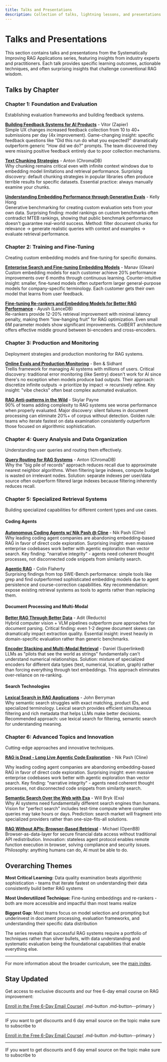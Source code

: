 ```yaml
---
title: Talks and Presentations
description: Collection of talks, lightning lessons, and presentations from the Systematically Improving RAG Applications series
---
```


# Talks and Presentations

This section contains talks and presentations from the Systematically Improving RAG Applications series, featuring insights from industry experts and practitioners. Each talk provides specific learning outcomes, actionable techniques, and often surprising insights that challenge conventional RAG wisdom.

## Talks by Chapter

### Chapter 1: Foundation and Evaluation

Establishing evaluation frameworks and building feedback systems.

**[Building Feedback Systems for AI Products](zapier-vitor-evals.md)** - Vitor (Zapier)  
Simple UX changes increased feedback collection from 10 to 40+ submissions per day (4x improvement). Game-changing insight: specific feedback questions like "Did this run do what you expected?" dramatically outperform generic "How did we do?" prompts. The team discovered they were missing positive feedback entirely due to poor collection mechanisms.

**[Text Chunking Strategies](chromadb-anton-chunking.md)** - Anton (ChromaDB)  
Why chunking remains critical even with infinite context windows due to embedding model limitations and retrieval performance. Surprising discovery: default chunking strategies in popular libraries often produce terrible results for specific datasets. Essential practice: always manually examine your chunks.

**[Understanding Embedding Performance through Generative Evals](embedding-performance-generative-evals-kelly-hong.md)** - Kelly Hong  
Generative benchmarking for creating custom evaluation sets from your own data. Surprising finding: model rankings on custom benchmarks often contradict MTEB rankings, showing that public benchmark performance doesn't guarantee real-world success. Method: filter document chunks for relevance → generate realistic queries with context and examples → evaluate retrieval performance.

### Chapter 2: Training and Fine-Tuning

Creating custom embedding models and fine-tuning for specific domains.

**[Enterprise Search and Fine-tuning Embedding Models](glean-manav.md)** - Manav (Glean)  
Custom embedding models for each customer achieve 20% performance improvements over 6 months through continuous learning. Counter-intuitive insight: smaller, fine-tuned models often outperform larger general-purpose models for company-specific terminology. Each customer gets their own model that learns from user feedback.

**[Fine-tuning Re-rankers and Embedding Models for Better RAG Performance](fine-tuning-rerankers-embeddings-ayush-lancedb.md)** - Ayush (LanceDB)  
Re-rankers provide 12-20% retrieval improvement with minimal latency penalty, making them "low-hanging fruit" for RAG optimization. Even small 6M parameter models show significant improvements. ColBERT architecture offers effective middle ground between bi-encoders and cross-encoders.

### Chapter 3: Production and Monitoring

Deployment strategies and production monitoring for RAG systems.

**[Online Evals and Production Monitoring](online-evals-production-monitoring-ben-sidhant.md)** - Ben & Sidhant  
Trellis framework for managing AI systems with millions of users. Critical discovery: traditional error monitoring (like Sentry) doesn't work for AI since there's no exception when models produce bad outputs. Their approach: discretize infinite outputs → prioritize by impact → recursively refine. Key insight: "vibe checks" often beat complex automated evaluation.

**[RAG Anti-patterns in the Wild](rag-antipatterns-skylar-payne.md)** - Skylar Payne  
90% of teams adding complexity to RAG systems see worse performance when properly evaluated. Major discovery: silent failures in document processing can eliminate 20%+ of corpus without detection. Golden rule: teams who iterate fastest on data examination consistently outperform those focused on algorithmic sophistication.

### Chapter 4: Query Analysis and Data Organization

Understanding user queries and routing them effectively.

**[Query Routing for RAG Systems](query-routing-anton.md)** - Anton (ChromaDB)  
Why the "big pile of records" approach reduces recall due to approximate nearest neighbor algorithms. When filtering large indexes, compute budget is wasted on irrelevant nodes. Solution: separate indexes per user/data source often outperform filtered large indexes because filtering inherently reduces recall.

### Chapter 5: Specialized Retrieval Systems

Building specialized capabilities for different content types and use cases.

#### Coding Agents

**[Autonomous Coding Agents w/ Nik Pash @ Cline](rag-is-dead-cline-nik.md)** - Nik Pash (Cline)  
Why leading coding agent companies are abandoning embedding-based RAG in favor of direct code exploration. Surprising insight: even massive enterprise codebases work better with agentic exploration than vector search. Key finding: "narrative integrity" - agents need coherent thought processes, not disconnected code snippets from similarity search.

**[Agentic RAG](colin-rag-agents.md)** - Colin Flaherty  
Surprising findings from top SWE-Bench performance: simple tools like grep and find outperformed sophisticated embedding models due to agent persistence and course-correction capabilities. Key recommendation: expose existing retrieval systems as tools to agents rather than replacing them.

#### Document Processing and Multi-Modal

**[Better RAG Through Better Data](reducto-docs-adit.md)** - Adit (Reducto)  
Hybrid computer vision + VLM pipelines outperform pure approaches for document parsing. Critical finding: even 1-2 degree document skews can dramatically impact extraction quality. Essential insight: invest heavily in domain-specific evaluation rather than generic benchmarks.

**[Encoder Stacking and Multi-Modal Retrieval](superlinked-encoder-stacking.md)** - Daniel (Superlinked)  
LLMs as "pilots that see the world as strings" fundamentally can't understand numerical relationships. Solution: mixture of specialized encoders for different data types (text, numerical, location, graph) rather than forcing everything through text embeddings. This approach eliminates over-reliance on re-ranking.

#### Search Technologies

**[Lexical Search in RAG Applications](john-lexical-search.md)** - John Berryman  
Why semantic search struggles with exact matching, product IDs, and specialized terminology. Lexical search provides efficient simultaneous filtering and rich metadata that helps LLMs make better decisions. Recommended approach: use lexical search for filtering, semantic search for understanding meaning.

### Chapter 6: Advanced Topics and Innovation

Cutting-edge approaches and innovative techniques.

**[RAG is Dead - Long Live Agentic Code Exploration](rag-is-dead-cline-nik.md)** - Nik Pash (Cline)

Why leading coding agent companies are abandoning embedding-based RAG in favor of direct code exploration. Surprising insight: even massive enterprise codebases work better with agentic exploration than vector search. Key finding: "narrative integrity" - agents need coherent thought processes, not disconnected code snippets from similarity search.

**[Semantic Search Over the Web with Exa](semantic-search-exa-will-bryk.md)** - Will Bryk (Exa)  
Why AI systems need fundamentally different search engines than humans. Vision for "perfect search" includes test-time compute where complex queries may take hours or days. Prediction: search market will fragment into specialized providers rather than one-size-fits-all solutions.

**[RAG Without APIs: Browser-Based Retrieval](rag-without-apis-browser-michael-struwig.md)** - Michael (OpenBB)  
Browser-as-data-layer for secure financial data access without traditional API redistribution. Innovation: stateless agent protocol enables remote function execution in browser, solving compliance and security issues. Philosophy: anything humans can do, AI must be able to do.

## Overarching Themes

**Most Critical Learning:** Data quality examination beats algorithmic sophistication - teams that iterate fastest on understanding their data consistently build better RAG systems

**Most Underutilized Technique:** Fine-tuning embeddings and re-rankers - both are more accessible and impactful than most teams realize

**Biggest Gap:** Most teams focus on model selection and prompting but underinvest in document processing, evaluation frameworks, and understanding their specific data distribution

The series reveals that successful RAG systems require a portfolio of techniques rather than silver bullets, with data understanding and systematic evaluation being the foundational capabilities that enable everything else.

---

For more information about the broader curriculum, see the [main index](../index.md).

## Stay Updated

Get access to exclusive discounts and our free 6-day email course on RAG improvement:

[Enroll in the Free 6-Day Email Course](https://improvingrag.com/){ .md-button .md-button--primary }

---

IF you want to get discounts and 6 day email source on the topic make sure to subscribe to

[Enroll in the Free 6-Day Email Course](https://improvingrag.com/){ .md-button .md-button--primary }

---

IF you want to get discounts and 6 day email source on the topic make sure to subscribe to

<script async data-uid="010fd9b52b" src="https://fivesixseven.kit.com/010fd9b52b/index.js"></script>
